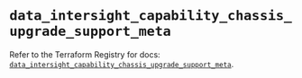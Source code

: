 # `data_intersight_capability_chassis_upgrade_support_meta`

Refer to the Terraform Registry for docs: [`data_intersight_capability_chassis_upgrade_support_meta`](https://registry.terraform.io/providers/ciscodevnet/intersight/1.0.71/docs/data-sources/capability_chassis_upgrade_support_meta).
